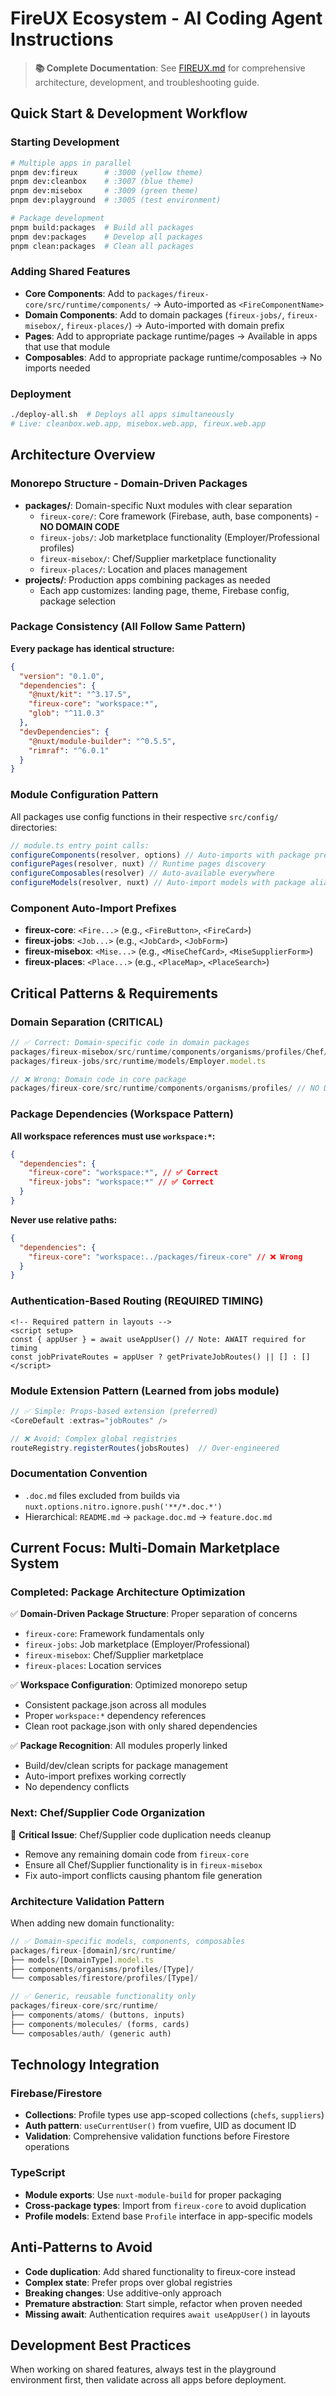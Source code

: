 # FireUX Ecosystem - AI Coding Agent Instructions

> **📚 Complete Documentation**: See [FIREUX.md](../docs/FIREUX.md) for comprehensive architecture, development, and troubleshooting guide.

## Quick Start & Development Workflow

### Starting Development

```bash
# Multiple apps in parallel
pnpm dev:fireux      # :3000 (yellow theme)
pnpm dev:cleanbox    # :3007 (blue theme)
pnpm dev:misebox     # :3009 (green theme)
pnpm dev:playground  # :3005 (test environment)

# Package development
pnpm build:packages  # Build all packages
pnpm dev:packages    # Develop all packages
pnpm clean:packages  # Clean all packages
```

### Adding Shared Features

- **Core Components**: Add to `packages/fireux-core/src/runtime/components/` → Auto-imported as `<FireComponentName>`
- **Domain Components**: Add to domain packages (`fireux-jobs/`, `fireux-misebox/`, `fireux-places/`) → Auto-imported with domain prefix
- **Pages**: Add to appropriate package runtime/pages → Available in apps that use that module
- **Composables**: Add to appropriate package runtime/composables → No imports needed

### Deployment

```bash
./deploy-all.sh  # Deploys all apps simultaneously
# Live: cleanbox.web.app, misebox.web.app, fireux.web.app
```

## Architecture Overview

### Monorepo Structure - Domain-Driven Packages

- **packages/**: Domain-specific Nuxt modules with clear separation
  - `fireux-core/`: Core framework (Firebase, auth, base components) - **NO DOMAIN CODE**
  - `fireux-jobs/`: Job marketplace functionality (Employer/Professional profiles)
  - `fireux-misebox/`: Chef/Supplier marketplace functionality
  - `fireux-places/`: Location and places management
- **projects/**: Production apps combining packages as needed
  - Each app customizes: landing page, theme, Firebase config, package selection

### Package Consistency (All Follow Same Pattern)

**Every package has identical structure:**

```json
{
  "version": "0.1.0",
  "dependencies": {
    "@nuxt/kit": "^3.17.5",
    "fireux-core": "workspace:*",
    "glob": "^11.0.3"
  },
  "devDependencies": {
    "@nuxt/module-builder": "^0.5.5",
    "rimraf": "^6.0.1"
  }
}
```

### Module Configuration Pattern

All packages use config functions in their respective `src/config/` directories:

```typescript
// module.ts entry point calls:
configureComponents(resolver, options) // Auto-imports with package prefix
configurePages(resolver, nuxt) // Runtime pages discovery
configureComposables(resolver) // Auto-available everywhere
configureModels(resolver, nuxt) // Auto-import models with package aliases
```

### Component Auto-Import Prefixes

- **fireux-core**: `<Fire...>` (e.g., `<FireButton>`, `<FireCard>`)
- **fireux-jobs**: `<Job...>` (e.g., `<JobCard>`, `<JobForm>`)
- **fireux-misebox**: `<Mise...>` (e.g., `<MiseChefCard>`, `<MiseSupplierForm>`)
- **fireux-places**: `<Place...>` (e.g., `<PlaceMap>`, `<PlaceSearch>`)

## Critical Patterns & Requirements

### Domain Separation (CRITICAL)

```typescript
// ✅ Correct: Domain-specific code in domain packages
packages/fireux-misebox/src/runtime/components/organisms/profiles/Chef/
packages/fireux-jobs/src/runtime/models/Employer.model.ts

// ❌ Wrong: Domain code in core package
packages/fireux-core/src/runtime/components/organisms/profiles/ // NO DOMAIN CODE!
```

### Package Dependencies (Workspace Pattern)

**All workspace references must use `workspace:*`:**

```json
{
  "dependencies": {
    "fireux-core": "workspace:*", // ✅ Correct
    "fireux-jobs": "workspace:*" // ✅ Correct
  }
}
```

**Never use relative paths:**

```json
{
  "dependencies": {
    "fireux-core": "workspace:../packages/fireux-core" // ❌ Wrong
  }
}
```

### Authentication-Based Routing (REQUIRED TIMING)

```vue
<!-- Required pattern in layouts -->
<script setup>
const { appUser } = await useAppUser() // Note: AWAIT required for timing
const jobPrivateRoutes = appUser ? getPrivateJobRoutes() || [] : []
</script>
```

### Module Extension Pattern (Learned from jobs module)

```typescript
// ✅ Simple: Props-based extension (preferred)
<CoreDefault :extras="jobRoutes" />

// ❌ Avoid: Complex global registries
routeRegistry.registerRoutes(jobsRoutes)  // Over-engineered
```

### Documentation Convention

- `.doc.md` files excluded from builds via `nuxt.options.nitro.ignore.push('**/*.doc.*')`
- Hierarchical: `README.md` → `package.doc.md` → `feature.doc.md`

## Current Focus: Multi-Domain Marketplace System

### Completed: Package Architecture Optimization

✅ **Domain-Driven Package Structure**: Proper separation of concerns

- `fireux-core`: Framework fundamentals only
- `fireux-jobs`: Job marketplace (Employer/Professional)
- `fireux-misebox`: Chef/Supplier marketplace
- `fireux-places`: Location services

✅ **Workspace Configuration**: Optimized monorepo setup

- Consistent package.json across all modules
- Proper `workspace:*` dependency references
- Clean root package.json with only shared dependencies

✅ **Package Recognition**: All modules properly linked

- Build/dev/clean scripts for package management
- Auto-import prefixes working correctly
- No dependency conflicts

### Next: Chef/Supplier Code Organization

🔄 **Critical Issue**: Chef/Supplier code duplication needs cleanup

- Remove any remaining domain code from `fireux-core`
- Ensure all Chef/Supplier functionality is in `fireux-misebox`
- Fix auto-import conflicts causing phantom file generation

### Architecture Validation Pattern

When adding new domain functionality:

```typescript
// ✅ Domain-specific models, components, composables
packages/fireux-[domain]/src/runtime/
├── models/[DomainType].model.ts
├── components/organisms/profiles/[Type]/
└── composables/firestore/profiles/[Type]/

// ✅ Generic, reusable functionality only
packages/fireux-core/src/runtime/
├── components/atoms/ (buttons, inputs)
├── components/molecules/ (forms, cards)
└── composables/auth/ (generic auth)
```

## Technology Integration

### Firebase/Firestore

- **Collections**: Profile types use app-scoped collections (`chefs`, `suppliers`)
- **Auth pattern**: `useCurrentUser()` from vuefire, UID as document ID
- **Validation**: Comprehensive validation functions before Firestore operations

### TypeScript

- **Module exports**: Use `nuxt-module-build` for proper packaging
- **Cross-package types**: Import from `fireux-core` to avoid duplication
- **Profile models**: Extend base `Profile` interface in app-specific models

## Anti-Patterns to Avoid

- **Code duplication**: Add shared functionality to fireux-core instead
- **Complex state**: Prefer props over global registries
- **Breaking changes**: Use additive-only approach
- **Premature abstraction**: Start simple, refactor when proven needed
- **Missing await**: Authentication requires `await useAppUser()` in layouts

## Development Best Practices

When working on shared features, always test in the playground environment first, then validate across all apps before deployment.

